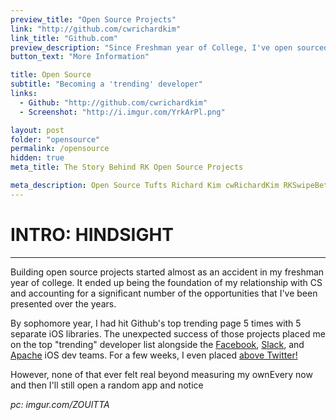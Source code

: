 ```yaml
---
preview_title: "Open Source Projects"
link: "http://github.com/cwrichardkim"
link_title: "Github.com"
preview_description: "Since Freshman year of College, I've open sourced a number of iOS projects. 5 of these projects have hit the #1 spot on all of Github's global trending pages. For a while, the popularity of these projects placed me as the #7 trending developer (<a href='http://i.imgur.com/YrkArPl.png'>above even Twitter!</a>)."
button_text: "More Information"

title: Open Source
subtitle: "Becoming a 'trending' developer"
links:
  - Github: "http://github.com/cwrichardkim"
  - Screenshot: "http://i.imgur.com/YrkArPl.png"

layout: post
folder: "opensource"
permalink: /opensource
hidden: true
meta_title: The Story Behind RK Open Source Projects

meta_description: Open Source Tufts Richard Kim cwRichardKim RKSwipeBetweenViewControllers RKNotificationHub RKDropdownAlert RKCardView TinderSimpleSwipeCards
---
```


# INTRO: HINDSIGHT

---

Building open source projects started almost as an accident in my freshman year of college.  It ended up being the foundation of my relationship with CS and accounting for a significant number of the opportunities that I've been presented over the years.

By sophomore year, I had hit Github's top trending page 5 times with 5 separate iOS libraries.  The unexpected success of those projects placed me on the top "trending" developer list alongside the [Facebook](https://github.com/facebook), [Slack](https://github.com/slackhq), and [Apache](https://github.com/apache) iOS dev teams.  For a few weeks, I even placed [above Twitter!](http://i.imgur.com/YrkArPl.png)

However, none of that ever felt real beyond measuring my ownEvery now and then I'll still open a random app and notice



*pc: imgur.com/ZOUlTTA*
